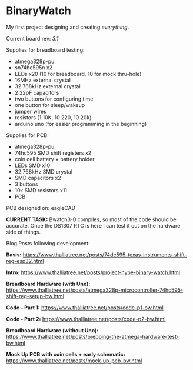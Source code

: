 # BinaryWatch
My first project designing and creating *everything*. 

Current board rev: *3.1*

Supplies for breadboard testing:
  * atmega328p-pu
  * sn74hc595n x2
  * LEDs x20 (10 for breadboard, 10 for mock thru-hole)
  * 16MHz external crystal
  * 32.768kHz external crystal
  * 2 22pF capacitors
  * two buttons for configuring time
  * one button for sleep/wakeup
  * jumper wires
  * resistors (1 10K, 10 220, 10 20k)
  * arduino uno (for easier programming in the beginning)
  
Supplies for PCB:
  * atmega328p-pu
  * 74hc595 SMD shift registers x2
  * coin cell battery + battery holder
  * LEDs SMD x10
  * 32.768kHz SMD crystal
  * SMD capacitors x2
  * 3 buttons
  * 10k SMD resistors x11
  * PCB

PCB designed on: eagleCAD



**CURRENT TASK:** Bwatch3-0 compiles, so most of the code should be accurate. Once the DS1307 RTC is here I can test it out on the hardware side of things.


Blog Posts following development:

**Basis:**   https://www.thalliatree.net/posts/74dc595-texas-instruments-shift-reg-esp32.html

**Intro:**   https://www.thalliatree.net/posts/project-hype-binary-watch.html

**Breadboard Hardware (with Uno):**   https://www.thalliatree.net/posts/atmega328p-microcontroller-74hc595-shift-reg-setup-bw.html

**Code - Part 1:**   https://www.thalliatree.net/posts/code-p1-bw.html

**Code - Part 2:**   https://www.thalliatree.net/posts/code-p2-bw.html

**Breadboard Hardware (without Uno):** https://www.thalliatree.net/posts/prepping-the-atmega-hardware-test-bw.html

**Mock Up PCB with coin cells + early schematic:** https://www.thalliatree.net/posts/mock-up-pcb-bw.html
